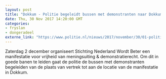 ```yaml
---
layout: post
title: "Dokkum - Politie begeleidt bussen met demonstranten naar Dokkum voor manifestatie"
date: Thu, 30 Nov 2017 14:20:00 GMT
categories: 
- fryslan 
- dongeradeel 
externe_link: "https://www.politie.nl/nieuws/2017/november/30/01-politie-begeleidt-bussen-met-demonstranten-naar-dokkum-voor-manifestatie.html"
---
```


Zaterdag 2 december organiseert Stichting Nederland Wordt Beter een manifestatie voor vrijheid van meningsuiting & demonstratierecht. Om dit in goede banen te leiden gaat de politie de bussen met demonstranten begeleiden van de plaats van vertrek tot aan de locatie van de manifestatie in Dokkum.
